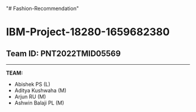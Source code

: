 "# Fashion-Recommendation" 
# IBM-Project-18280-1659682380

## Team ID: PNT2022TMID05569
________________________________
<b>TEAM:</b>
<ul><li>
  Abishek PS (L)</li><li>
  Aditya Kushwaha (M)</li><li>
  Arjun RU (M)</li><li>
  Ashwin Balaji PL (M)</li></ul>
